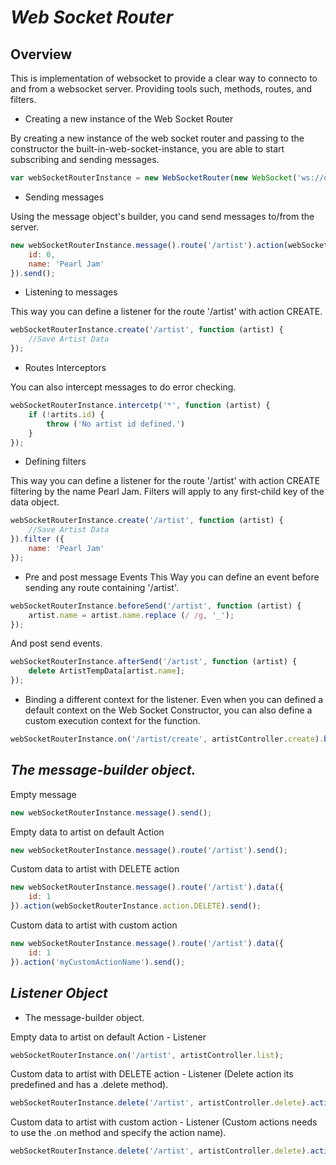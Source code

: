 # *Web Socket Router*

Overview
--------
This is implementation of websocket to provide a clear way to connecto to and from a websocket server. Providing tools such, methods, routes, and filters.



* Creating a new instance of the Web Socket Router

By creating a new instance of the web socket router and passing to the constructor the built-in-web-socket-instance, you are able to start subscribing and sending messages.

```javascript
var webSocketRouterInstance = new WebSocketRouter(new WebSocket('ws://domain:port')[, context]);
```



* Sending messages

Using the message object's builder, you cand send messages to/from the server.

```javascript
new webSocketRouterInstance.message().route('/artist').action(webSocketRouterInstance.action.CREATE).data({
	id: 0,
	name: 'Pearl Jam'
}).send();
```



* Listening to messages

This way you can define a listener for the route '/artist' with action CREATE.

```javascript
webSocketRouterInstance.create('/artist', function (artist) {
	//Save Artist Data
});
```


* Routes Interceptors

You can also intercept messages to do error checking.

```javascript
webSocketRouterInstance.intercetp('*', function (artist) {
	if (!artits.id) {
    	throw ('No artist id defined.')
    }
});
```

* Defining filters

This way you can define a listener for the route '/artist' with action CREATE filtering by the name Pearl Jam. Filters will apply to any first-child key of the data object. 

```javascript
webSocketRouterInstance.create('/artist', function (artist) {
	//Save Artist Data
}).filter ({
	name: 'Pearl Jam'
});
```

* Pre and post message Events
This Way you can define an event before sending any route containing '/artist'.

```javascript
webSocketRouterInstance.beforeSend('/artist', function (artist) {
	artist.name = artist.name.replace (/ /g, '_');
});
```

And post send events.

```javascript
webSocketRouterInstance.afterSend('/artist', function (artist) {
	delete ArtistTempData[artist.name];
});
```

* Binding a different context for the listener.
Even when you can defined a default context on the Web Socket Constructor, you can also define a custom execution context for the function.

```javascript
webSocketRouterInstance.on('/artist/create', artistController.create).bind(artistController);
```


## *The message-builder object.*

Empty message
```javascript
new webSocketRouterInstance.message().send();
```

Empty data to artist on default Action
```javascript
new webSocketRouterInstance.message().route('/artist').send();
```

Custom data to artist with DELETE action
```javascript
new webSocketRouterInstance.message().route('/artist').data({
	id: 1
}).action(webSocketRouterInstance.action.DELETE).send();
```


Custom data to artist with custom action
```javascript
new webSocketRouterInstance.message().route('/artist').data({
	id: 1
}).action('myCustomActionName').send();
```


## *Listener Object*

* The message-builder object.

Empty data to artist on default Action - Listener
```javascript
webSocketRouterInstance.on('/artist', artistController.list);
```

Custom data to artist with DELETE action - Listener (Delete action its predefined and has a .delete method).
```javascript
webSocketRouterInstance.delete('/artist', artistController.delete).action(webSocketRouterInstance.action.DELETE);
```


Custom data to artist with custom action - Listener (Custom actions needs to use the .on method and specify the action name).
```javascript
webSocketRouterInstance.delete('/artist', artistController.delete).action('myCustomAction');
```
